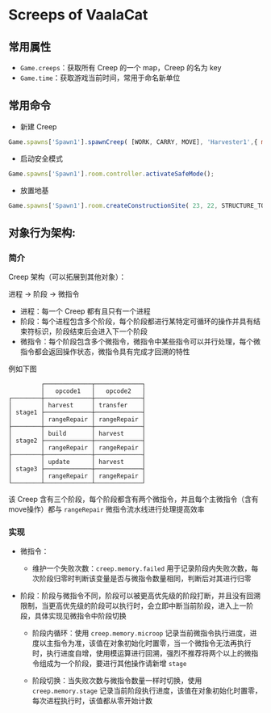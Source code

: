 # Screeps of VaalaCat

## 常用属性

- `Game.creeps`：获取所有 Creep 的一个 map，Creep 的名为 key
- `Game.time`：获取游戏当前时间，常用于命名新单位

## 常用命令

- 新建 Creep 
```js
Game.spawns['Spawn1'].spawnCreep( [WORK, CARRY, MOVE], 'Harvester1',{ memory: { role: 'harvester' } } );
```

- 启动安全模式
```js
Game.spawns['Spawn1'].room.controller.activateSafeMode();
```

- 放置地基
```js
Game.spawns['Spawn1'].room.createConstructionSite( 23, 22, STRUCTURE_TOWER );
```

## 对象行为架构:

### 简介

Creep 架构（可以拓展到其他对象）：

进程 -> 阶段 -> 微指令

- 进程：每一个 Creep 都有且只有一个进程
- 阶段：每个进程包含多个阶段，每个阶段都进行某特定可循环的操作并具有结束符标识，阶段结束后会进入下一个阶段
- 微指令：每个阶段包含多个微指令，微指令中某些指令可以并行处理，每个微指令都会返回操作状态，微指令具有完成才回溯的特性

例如下图

```
         ┌─────────────┬─────────────┐
         │   opcode1   │   opcode2   │
┌────────┼─────────────┼─────────────┤
│        │ harvest     │ transfer    │
│ stage1 ├─────────────┼─────────────┤
│        │ rangeRepair │ rangeRepair │
├────────┼─────────────┼─────────────┤
│        │ build       │ harvest     │
│ stage2 ├─────────────┼─────────────┤
│        │ rangeRepair │ rangeRepair │
├────────┼─────────────┼─────────────┤
│        │ update      │ harvest     │
│ stage3 ├─────────────┼─────────────┤
│        │ rangeRepair │ rangeRepair │
└────────┴─────────────┴─────────────┘
```

该 Creep 含有三个阶段，每个阶段都含有两个微指令，并且每个主微指令（含有move操作）都与 `rangeRepair` 微指令流水线进行处理提高效率

### 实现

- 微指令：

	- 维护一个失败次数：`creep.memory.failed` 用于记录阶段内失败次数，每次阶段归零时判断该变量是否与微指令数量相同，判断后对其进行归零

- 阶段：阶段与微指令不同，阶段可以被更高优先级的阶段打断，并且没有回溯限制，当更高优先级的阶段可以执行时，会立即中断当前阶段，进入上一阶段，具体实现见微指令中阶段切换

	- 阶段内循环：使用 `creep.memory.microop` 记录当前微指令执行进度，进度以主指令为准，该值在对象初始化时置零，当一个微指令无法再执行时，执行进度自增，使用模运算进行回溯，强烈不推荐将两个以上的微指令组成为一个阶段，要进行其他操作请新增 `stage`

	- 阶段切换：当失败次数与微指令数量一样时切换，使用 `creep.memory.stage` 记录当前阶段执行进度，该值在对象初始化时置零，每次进程执行时，该值都从零开始计数